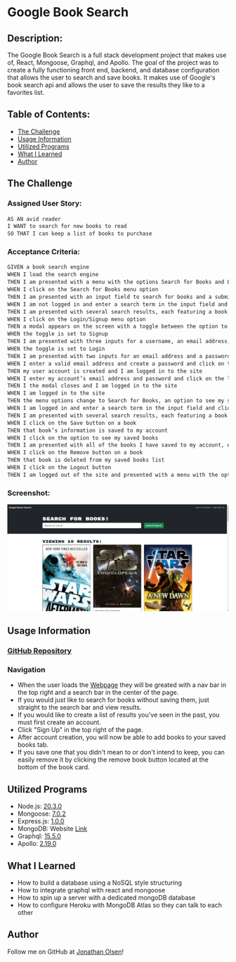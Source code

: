 # Google Book Search

## Description:

The Google Book Search is a full stack development project that makes use of, React, Mongoose, Graphql, and Apollo. The goal of the project was to create a fully functioning front end, backend, and database configuration that allows the user to search and save books. It makes use of Google's book search api and allows the user to save the results they like to a favorites list.


## Table of Contents:
- [The Challenge](#The-Challenge)
- [Usage Information](#Usage-Information)
- [Utilized Programs](#Utilized-Programs)
- [What I Learned](#What-I-Learned)
- [Author](#Author)

## The Challenge

### Assigned User Story:
```md
AS AN avid reader
I WANT to search for new books to read
SO THAT I can keep a list of books to purchase
```

### Acceptance Criteria:
```md
GIVEN a book search engine
WHEN I load the search engine
THEN I am presented with a menu with the options Search for Books and Login/Signup and an input field to search for books and a submit button
WHEN I click on the Search for Books menu option
THEN I am presented with an input field to search for books and a submit button
WHEN I am not logged in and enter a search term in the input field and click the submit button
THEN I am presented with several search results, each featuring a book’s title, author, description, image, and a link to that book on the Google Books site
WHEN I click on the Login/Signup menu option
THEN a modal appears on the screen with a toggle between the option to log in or sign up
WHEN the toggle is set to Signup
THEN I am presented with three inputs for a username, an email address, and a password, and a signup button
WHEN the toggle is set to Login
THEN I am presented with two inputs for an email address and a password and login button
WHEN I enter a valid email address and create a password and click on the signup button
THEN my user account is created and I am logged in to the site
WHEN I enter my account’s email address and password and click on the login button
THEN I the modal closes and I am logged in to the site
WHEN I am logged in to the site
THEN the menu options change to Search for Books, an option to see my saved books, and Logout
WHEN I am logged in and enter a search term in the input field and click the submit button
THEN I am presented with several search results, each featuring a book’s title, author, description, image, and a link to that book on the Google Books site and a button to save a book to my account
WHEN I click on the Save button on a book
THEN that book’s information is saved to my account
WHEN I click on the option to see my saved books
THEN I am presented with all of the books I have saved to my account, each featuring the book’s title, author, description, image, and a link to that book on the Google Books site and a button to remove a book from my account
WHEN I click on the Remove button on a book
THEN that book is deleted from my saved books list
WHEN I click on the Logout button
THEN I am logged out of the site and presented with a menu with the options Search for Books and Login/Signup and an input field to search for books and a submit button  
```

### Screenshot:
![](./screenshots/booksearch.png)

## Usage Information

### [GitHub Repository](https://github.com/jonathanjjolsen/book-search-engine)

### Navigation
- When the user loads the [Webpage](https://dashboard.heroku.com/apps/the-best-book-search-engine) they will be greated with a nav bar in the top right and a search bar in the center of the page.
- If you would just like to search for books without saving them, just straight to the search bar and view results.
- If you would like to create a list of results you've seen in the past, you must first create an account.
- Click "Sign Up" in the top right of the page.
- After account creation, you will now be able to add books to your saved books tab.
- If you save one that you didn't mean to or don't intend to keep, you can easily remove it by clicking the remove book button located at the bottom of the book card.


## Utilized Programs
- Node.js: [20.3.0](https://nodejs.org/en)
- Mongoose: [7.0.2](https://www.npmjs.com/package/mongoose)
- Express.js: [1.0.0](https://expressjs.com/)
- MongoDB: Website [Link](https://www.mongodb.com/)
- Graphql: [15.5.0](https://graphql.org/)
- Apollo: [2.19.0](https://www.apollographql.com/docs/)

## What I Learned
- How to build a database using a NoSQL style structuring
- How to integrate graphql with react and mongoose
- How to spin up a server with a dedicated mongoDB database
- How to configure Heroku with MongoDB Atlas so they can talk to each other

## Author
Follow me on GitHub at [Jonathan Olsen](https://github.com/jonathanjjolsen)!
